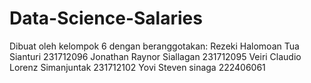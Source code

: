 # Data-Science-Salaries
Dibuat oleh kelompok 6 dengan beranggotakan:
  Rezeki Halomoan Tua Sianturi 231712096
  Jonathan Raynor Siallagan 231712095
  Veiri Claudio Lorenz Simanjuntak 231712102
  Yovi Steven sinaga 222406061
